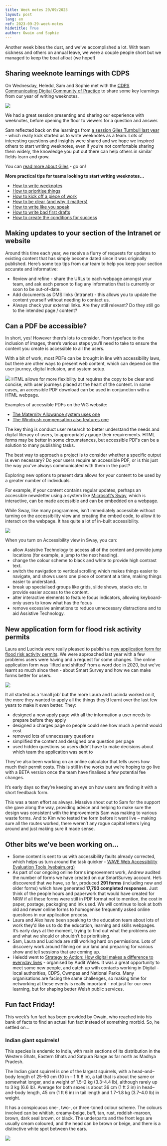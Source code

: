 ```yaml
---
title: Week notes 29/09/2023
layout: post
lang: en
ref: 2023-09-29-week-notes
hidetitle: True
author: Owain and Sophie
---
```


Another week bites the dust, and we’ve accomplished a lot. With team sickness and others on annual leave, we were a couple people short but we managed to keep the boat afloat (we hope!)
## Sharing weeknote learnings with CDPS 
On Wednesday, Heledd, Sam and Sophie met with the [CDPS Communicating Digital Community of Practice](https://digitalpublicservices.gov.wales/courses-and-events/communities-practice) to share some key learnings from our year of writing weeknotes.

![](https://github.com/nrw-digital/week-notes/blob/a8edb7c3bb2e4e16194d1c7d0ad0276bd477a730/images/Screenshot%20from%20call.png?raw=true)

We had a great session presenting and sharing our experience with weeknotes, before opening the floor to viewers for a question and answer. 

Sam reflected back on the learnings from [a session Giles Turnbull last year](https://nrw-digital.github.io/week-notes/en/updates/2022/12/17/week-notes.html) - which really kick started us to write weeknotes as a team. 
Lots of interesting questions and insights were shared and we hope we inspired others to start writing weeknotes, even if you’re not comfortable sharing them widely, the knowledge you put out there can help others in similar fields learn and grow.

You can [read more about Giles](https://gilest.org/) - go on!

**More practical tips for teams looking to start writing weeknotes…**

+ [How to write weeknotes](https://wow.how/to-/write-weeknotes)
+ [How to prioritise things](https://wow.how/to-/prioritise-things)
+ [How to kick off a piece of work](https://wow.how/to-/kick-off-a-piece-of-work)
+ [How to be clear (and why it matters)](https://wow.how/to-/be-clear-and-why-it-matters)
+ [How to write like you speak](https://wow.how/to-/how-to-write-like-you-speak)
+ [How to write bad first drafts](https://wow.how/to-/write-bad-first-drafts)
+ [How to create the conditions for success](https://wow.how/to-/create-the-conditions-for-success)

## Making updates to your section of the Intranet or website

Around this time each year, we receive a flurry of requests for updates to existing content that has simply become dated since it was originally published. 
Here’s some top tips from our team to help you keep your section accurate and informative:
+ Review and refine - share the URLs to each webpage amongst your team, and ask each person to flag any information that is currently or soon to be out-of-date.
+ Add documents as DMS links (Intranet) - this allows you to update the content yourself without needing to contact us.
+ Always check your external links. Are they still relevant? Do they still go to the intended page / content?

## Can a PDF be accessible? 

In short, yes! However there’s lots to consider. From typeface to the inclusion of images, there’s various steps you’ll need to take to ensure the content you create is accessible to all the users.

With a bit of work, most PDFs can be brought in line with accessibility laws, but there are other ways to present web content, which can depend on the user journey, digital inclusion, and system setup. 


![](https://github.com/nrw-digital/week-notes/blob/a8edb7c3bb2e4e16194d1c7d0ad0276bd477a730/images/HTML%20vs%20PDFs%20image.png?raw=true)
HTML allows for more flexibility but requires the copy to be clear and concise, with user journeys placed at the heart of the content. In some cases, an accessible PDF download can be used in conjunction with a HTML webpage.

Examples of accessible PDFs on the WG website: 

+ [The Maternity Allowance system uses one](https://www.gov.uk/government/publications/maternity-allowance-claim-form )
+ [The Windrush compensation also features one](https://www.gov.uk/government/publications/windrush-compensation-scheme-claim-forms-and-guidance)

The key thing is conduct user research to better understand the needs and digital literacy of users, to  appropriately gauge their requirements. HTML forms may be better in some circumstances, but accessible PDFs can be a solution to many publishing tasks.

The best way to approach a project is to consider whether a specific output is even necessary? Do your users require an accessible PDF, or is this just the way you’ve always communicated with them in the past? 

Exploring new options to present data allows for your content to be used by a greater number of individuals.

For example, if your content contains regular updates, perhaps an accessible newsletter using a system like [Microsoft’s Sway](https://sway.office.com/), which is interactive, can be made accessible and can be embedded on a webpage. 

While Sway, like many programmes, isn’t immediately accessible without turning on the accessibility view and creating the embed code, to allow it to interact on the webpage. It has quite a lot of in-built accessibility. 

![](https://github.com/nrw-digital/week-notes/blob/a8edb7c3bb2e4e16194d1c7d0ad0276bd477a730/images/Sway%20image.png?raw=true)

When you turn on Accessibility view in Sway, you can:

+ allow Assistive Technology to access all of the content and provide jump locations (for example, a jump to the next heading).
+ change the colour scheme to black and white to provide high contrast text.
+ switch the navigation to vertical scrolling which makes things easier to navigate, and shows users one piece of content at a time, making things easier to understand.
+ break up specialised groups like grids, slide shows, stacks etc. to provide easier access to the content.
+ alter interactive elements to feature focus indicators, allowing keyboard-only users to know what has the focus
+ remove excessive animations to reduce unnecessary distractions and to aid Assistive Technology.

## New application form for flood risk activity permits

Laura and Lucinda were really pleased to publish a [new application form for flood risk activity permits](https://naturalresources.wales/permits-and-permissions/flood-risk-activity-permits/apply-for-a-flood-risk-activity-permit/?lang=en). We were approached last year with a few problems users were having and a request for some changes. The online application form was ‘lifted and shifted’ from a word doc in 2020, but we’ve learnt so much since then - about Smart Survey and how we can make forms better for users. 

![](https://github.com/nrw-digital/week-notes/blob/a8edb7c3bb2e4e16194d1c7d0ad0276bd477a730/images/Permit%20screenshot%20image.png?raw=true)

It all started as a ‘small job’ but the more Laura and Lucinda worked on it, the more they wanted to apply all the things they’d learnt over the last few years to make it even better. They:

+ designed a new apply page with all the information a user needs to prepare before they apply
+ designed a charges page so people could see how much a permit would cost
+ removed lots of unnecessary questions
+ simplified the content and designed one question per page
+ used hidden questions so users didn’t have to make decisions about which team the application was sent to 

They’ve also been working on an online calculator that tells users how much their permit costs. This is still in the works but we’re hoping to go live with a BETA version once the team have finalised a few potential fee changes. 

It’s early days so they’re keeping an eye on how users are finding it with a short feedback form. 

This was a team effort as always. Massive shout out to Sam for the support she gave along the way, providing advice and helping to make sure the design was consistent with the improvements Sam was making to various waste forms. And to Kim who tested the form before it went live – making sure all the routes worked, there weren’t any rogue capital letters lying around and just making sure it made sense.

## Other bits we’ve been working on…
+ Some content is sent to us with accessibility faults already corrected, which helps us turn around the task quicker - [WAVE Web Accessibility Evaluation Tools (webaim.org)](https://wave.webaim.org/)
+ As part of our ongoing online forms improvement work, Andrew audited the number of forms we have created on our SmartSurvey account. He’s discovered that we have, so far, produced **291 forms** (including new and older forms) which have generated **17,793 completed responses**. Just think of the people hours and paperwork that would have created for NRW if all these forms were still in PDF format not to mention, the cost in paper, postage, packaging and ink used. We will continue to look at both old and newer online forms to homogenise frequently asked online questions in our application process.
+ Laura and Alex have been speaking to the education team about lots of work they’d like us to do the education, learning and skills webpages. It’s early days at the moment, trying to find out what the problems are and what we should or shouldn’t be prioritising. 
+ Sam, Laura and Lucinda are still working hard on permissions. Lots of discovery work around filming on our land and preparing for various show and tell sessions that are coming up.
+ Heledd went to [Strategy to Action: How digital makes a difference to everyday lives](https://www.wao.gov.uk/events/strategy-action-how-digital-makes-difference-everyday-lives-llandudno-junction#:~:text=of%20this%20website.-,Strategy%20to%20Action%3A%20How%20digital%20makes%20a,to%20everyday%20lives%20%2D%20Llandudno%20Junction&text=The%20Covid%20pandemic%20has%20demonstrated,the%20challenges%20we%20have%20faced.) - organised by Audit Wales. It was a great opportunity to meet some new people, and catch up with contacts working in Digital - local authorities, CDPS, Cwmpas and National Parks.  Many organisations are facing the same challenges, so making time for networking at these events is really important - not just for our own learning, but for shaping better Welsh public services.

## Fun fact Friday!

This week’s fun fact has been provided by Owain, who reached into his bank of facts to find an actual fun fact instead of something morbid. So, he settled on…

### Indian giant squirrels!

This species is endemic to India, with main sections of its distribution in the Western Ghats, Eastern Ghats and Satpura Range as far north as Madhya Pradesh.

The Indian giant squirrel is one of the largest squirrels, with a head–and–body length of 25–50 cm (10 in – 1 ft 8 in), a tail that is about the same or somewhat longer, and a weight of 1.5–2 kg (3.3–4.4 lb), although rarely up to 3 kg (6.6 lb). Average for both sexes is about 36 cm (1 ft 2 in) in head–and–body length, 45 cm (1 ft 6 in) in tail length and 1.7–1.8 kg (3.7–4.0 lb) in weight.

It has a conspicuous one-, two-, or three-toned colour scheme. The colours involved can be whitish, creamy-beige, buff, tan, rust, reddish-maroon, brown, dark seal brown, or black. The underparts and the front legs are usually cream coloured, and the head can be brown or beige, and there is a distinctive white spot between the ears.

![](https://github.com/nrw-digital/week-notes/blob/a8edb7c3bb2e4e16194d1c7d0ad0276bd477a730/images/multicoloured-squirrel1.jpg?raw=true)

